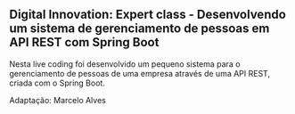 <h2>Digital Innovation: Expert class - Desenvolvendo um sistema de gerenciamento de pessoas em API REST com Spring Boot</h2>

Nesta live coding foi desenvolvido um pequeno sistema para o gerenciamento de pessoas de uma empresa através de uma API REST, criada com o Spring Boot.

Adaptação: Marcelo Alves




